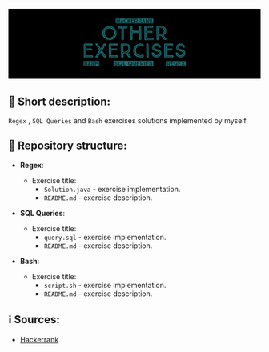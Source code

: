 ![alt text](https://github.com/matthew01lokiet/Github-repos-images/blob/main/MainRepos/other_exercise.png? "Header")
## 📖 Short description:
`Regex` , `SQL Queries` and `Bash` exercises solutions implemented by myself.
## 📁 Repository structure:
- **Regex**:
  - Exercise title:
    - `Solution.java` - exercise implementation.
    - `README.md` - exercise description.
  
- **SQL Queries**:
  - Exercise title:
    - `query.sql` - exercise implementation.
    - `README.md` - exercise description.
  
- **Bash**:
  - Exercise title:
    - `script.sh` - exercise implementation.
    - `README.md` - exercise description. 
  
## ℹ️ Sources:
- <a target="_blank" href="https://www.hackerrank.com/">Hackerrank</a>
